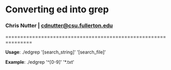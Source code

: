 # Converting ed into grep
### Chris Nutter | cdnutter@csu.fullerton.edu

===============================================================

**__Usage__**: ./edgrep '[search_string]' '[search_file]'

**__Example__**: ./edgrep '^[0-9]' '*.txt'


